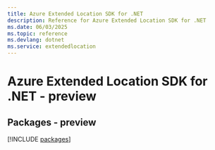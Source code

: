 ```yaml
---
title: Azure Extended Location SDK for .NET
description: Reference for Azure Extended Location SDK for .NET
ms.date: 06/03/2025
ms.topic: reference
ms.devlang: dotnet
ms.service: extendedlocation
---
```

# Azure Extended Location SDK for .NET - preview
## Packages - preview
[!INCLUDE [packages](extended-location-index.md)]